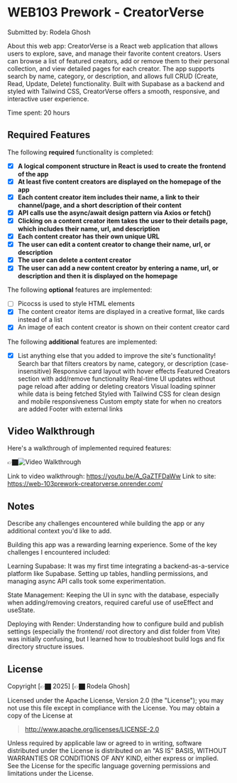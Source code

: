 # WEB103 Prework - CreatorVerse

Submitted by: Rodela Ghosh

About this web app: 
CreatorVerse is a React web application that allows users to explore, save, and manage their favorite content creators. Users can browse a list of featured creators, add or remove them to their personal collection, and view detailed pages for each creator. The app supports search by name, category, or description, and allows full CRUD (Create, Read, Update, Delete) functionality. Built with Supabase as a backend and styled with Tailwind CSS, CreatorVerse offers a smooth, responsive, and interactive user experience.

Time spent: 20 hours

## Required Features

The following **required** functionality is completed:

<!-- 👉🏿👉🏿👉🏿 Make sure to check off completed functionality below -->
- [x] **A logical component structure in React is used to create the frontend of the app**
- [x] **At least five content creators are displayed on the homepage of the app**
- [x] **Each content creator item includes their name, a link to their channel/page, and a short description of their content**
- [x] **API calls use the async/await design pattern via Axios or fetch()**
- [x] **Clicking on a content creator item takes the user to their details page, which includes their name, url, and description**
- [x] **Each content creator has their own unique URL**
- [x] **The user can edit a content creator to change their name, url, or description**
- [x] **The user can delete a content creator**
- [x] **The user can add a new content creator by entering a name, url, or description and then it is displayed on the homepage**

The following **optional** features are implemented:

- [ ] Picocss is used to style HTML elements
- [x] The content creator items are displayed in a creative format, like cards instead of a list
- [x] An image of each content creator is shown on their content creator card

The following **additional** features are implemented:

* [x] List anything else that you added to improve the site's functionality!
 Search bar that filters creators by name, category, or description (case-insensitive)
 Responsive card layout with hover effects
 Featured Creators section with add/remove functionality
 Real-time UI updates without page reload after adding or deleting creators
 Visual loading spinner while data is being fetched
 Styled with Tailwind CSS for clean design and mobile responsiveness
 Custom empty state for when no creators are added
 Footer with external links

## Video Walkthrough

Here's a walkthrough of implemented required features:

👉🏿<img src='http://i.imgur.com/link/to/your/gif/file.gif' title='Video Walkthrough' width='' alt='Video Walkthrough' />

Link to video walkthrough: https://youtu.be/A_GaZTFDaWw
Link to site: https://web-103prework-creatorverse.onrender.com/

## Notes

Describe any challenges encountered while building the app or any additional context you'd like to add.

Building this app was a rewarding learning experience. Some of the key challenges I encountered included:

Learning Supabase: It was my first time integrating a backend-as-a-service platform like Supabase. Setting up tables, handling permissions, and managing async API calls took some experimentation.

State Management: Keeping the UI in sync with the database, especially when adding/removing creators, required careful use of useEffect and useState.

Deploying with Render: Understanding how to configure build and publish settings (especially the frontend/ root directory and dist folder from Vite) was initially confusing, but I learned how to troubleshoot build logs and fix directory structure issues.

## License

Copyright [👉🏿 2025] [👉🏿 Rodela Ghosh]

Licensed under the Apache License, Version 2.0 (the "License"); you may not use this file except in compliance with the License. You may obtain a copy of the License at

> http://www.apache.org/licenses/LICENSE-2.0

Unless required by applicable law or agreed to in writing, software distributed under the License is distributed on an "AS IS" BASIS, WITHOUT WARRANTIES OR CONDITIONS OF ANY KIND, either express or implied. See the License for the specific language governing permissions and limitations under the License.